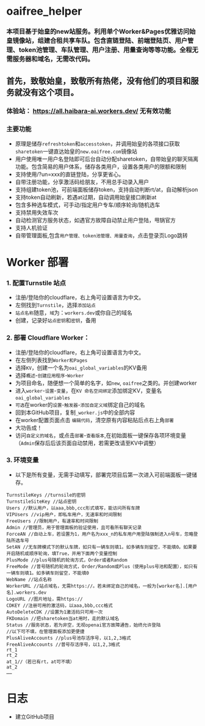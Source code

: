 # oaifree_helper
### 本项目基于始皇的new站服务。利用单个Worker&Pages优雅访问始皇镜像站，组建合租共享车队。包含直链登陆、前端登陆页、用户管理、token池管理、车队管理、用户注册、用量查询等等功能。全程无需服务器和域名，无需改代码。
## 首先，致敬始皇，致敬所有热佬，没有他们的项目和服务就没有这个项目。
### 体验站： https://all.haibara-ai.workers.dev/ 无有效功能
### 主要功能
   - 原理是储存`refreshtoken`和`accesstoken`，并调用始皇的各项接口获取`sharetoken`一键直达始皇的`new.oaifree.com`镜像站
   - 用户使用唯一用户名登陆即可后台自动分配sharetoken，自带始皇的聊天隔离功能。包含简易的用户体系，储存各类用户，设置各类用户的限额和限制
   - 支持使用/?un=xxx的直链登陆，分享更省心。
   - 自带注册功能，分享激活码给朋友，不用总手动录入用户
   - 支持组建token池，可前端面板储存token，支持自动判断rt/at，自动解析json
   - 支持token自动刷新，若遇at过期，自动调用始皇接口刷新at
   - 包含多种选车模式，可手动/指定用户专车/顺序轮询/随机选车
   - 支持禁用失效车次
   - 自动检测官方服务状态，如遇官方故障自动禁止用户登陆，甩锅官方
   - 支持人机验证
   - 自带管理面板,包含`用户管理、token池管理、用量查询`，点击登录页Logo跳转
# Worker 部署
### 1. 配置Turnstile 站点
   - 注册/登陆你的cloudflare，右上角可设置语言为中文。
   - 左侧找到`Turnstile`，选择`添加站点`
   - `站点名称`随意，`域`为：`workers.dev`或你自己的域名
   - 创建，记录好`站点密钥`和`密钥`，备用
### 2. 部署 Cloudflare Worker：
   - 注册/登陆你的cloudflare，右上角可设置语言为中文。
   - 在左侧列表找到`Worker和Pages`
   - 选择`KV`，创建一个名为`oai_global_variables`的KV备用
   - 选择`概述`-`创建应用程序`-`Worker`
   - 为项目命名，随便想一个简单的名字，如`new`, `oaifree`之类的。并创建worker
   - 进入`worker`-`设置`-`变量`，在`KV 命名空间绑定`添加绑定KV，变量名`oai_global_variables`
   - `可选`在worker的`设置`-`触发器`-`添加自定义域`绑定自己的域名
   - 回到本GitHub项目，复制`_worker.js`中的全部内容
   - 在worker配置页面点击 `编辑代码`，清空原有内容粘贴后点右上角`部署`
   - 大功告成！
   - 访问`自定义的域名`，或点击`部署`-`查看版本`,在初始面板一键保存各项环境变量（`Admin`保存后后该页面自动禁用，若需更改请至KV中调整）
### 3. 环境变量
   - 以下是所有变量，无需手动填写，部署完项目后第一次进入可前端面板一键储存。
```
TurnstileKeys //turnsile的密钥
TurnstileSiteKey //站点密钥
Users //默认用户，以aaa,bbb,ccc形式填写，能访问所有车牌
VIPUsers //vip用户，即私车用户，无速率和时间限制
FreeUsers //限制用户，有速率和时间限制
Admin //管理员，用于管理面板的验证使用，且可看所有聊天记录
ForceAN //自动上车，若设置为1，用户名为xxx_n的私车用户用登陆强制进入n号车，忽略登陆所选车号
SetAN //无车牌模式下的默认车牌，如只有一辆车则填1。如多辆车则留空，不能填0。如果要开启随机或顺序轮询，填True，并用下面两个变量控制
PlusMode //plus号随机的轮询方式，Order或者Random
FreeMode //普号随机的轮询方式，Order/Random或Plus（使用plus号池和配置），如只有一辆车则填1。如多辆车则留空，不能填0
WebName //站点名称
WorkerURL //站点域名，无需https://。若未绑定自己的域名，一般为[worker名].[用户名].workers.dev
LogoURL //图片地址，需https://
CDKEY //注册可用的激活码，以aaa,bbb,ccc格式
AutoDeleteCDK //设置为1激活码只可用一次
FKDomain //把sharetoken当at用时，走的默认域名
Status //服务状态，若为非空，无视openai官方故障通告，始终允许登陆
//以下可不填，在管理面板添加更便捷
PlusAliveAccounts //plus号池存活序号，以1,2,3格式
FreeAliveAccounts //普号存活序号，以1,2,3格式
rt_1
rt_2
at_1//（若已有rt，at可不填）
at_2
……
```
# 日志
- 建立GitHub项目
